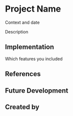 # Project Name

Context and date

Description

## Implementation

Which features you included

## References

## Future Development

## Created by